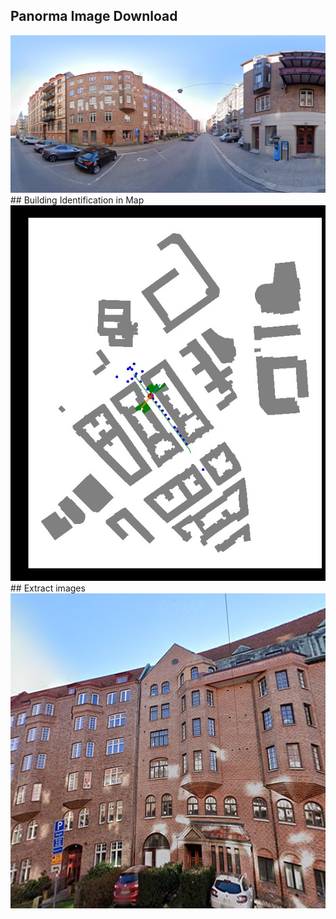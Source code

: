 ## Panorma Image Download
<img src="data/img/Panorama_image.jpg">
## Building Identification in Map
<img src="data/img/Image_map.jpg" >
## Extract images
<img src="data/img_eq/0_270_158305448_tSSU2y8hzjibmMWkpqsNjg.jpg">


